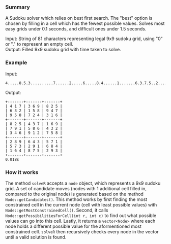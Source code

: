 ### Summary
A Sudoku solver which relies on best first search. The "best" option is chosen by filling in a cell which has the fewest possible values. Solves most easy grids under 0.1 seconds, and difficult ones under 1.5 seconds. 

Input: String of 81 characters representing legal 9x9 sudoku grid, using "0" or "." to represent an empty cell.  
Output: Filled 9x9 sudoku grid with time taken to solve.  

### Example
Input:
```
4.....8.5.3..........7......2.....6.....8.4......1.......6.3.7.5..2.....1.4......
```
Output:
```
+-------+-------+-------+
| 4 1 7 | 3 6 9 | 8 2 5 |
| 6 3 2 | 1 5 8 | 9 4 7 |
| 9 5 8 | 7 2 4 | 3 1 6 |
+-------+-------+-------+
| 8 2 5 | 4 3 7 | 1 6 9 |
| 7 9 1 | 5 8 6 | 4 3 2 |
| 3 4 6 | 9 1 2 | 7 5 8 |
+-------+-------+-------+
| 2 8 9 | 6 4 3 | 5 7 1 |
| 5 7 3 | 2 9 1 | 6 8 4 |
| 1 6 4 | 8 7 5 | 2 9 3 |
+-------+-------+-------+
0.018s
```

### How it works
The method `solveR` accepts a `node` object, which represents a 9x9 sudoku grid. A set of candidate moves (nodes with 1 additional cell filled in, compared to the original node) is generated based on the method `Node::getCandidates()`. This method works by first finding the most constrained cell in the current node (cell with least possible values) with `Node::getMostConstrainedCell()`. Second, it calls `Node::getPossibilitiesForCell(int r, int c)` to find out what possible values can go into this cell. Lastly, it returns a `vector<Node>` where each node holds a different possible value for the aformentioned most constrained cell. `solveR` then recursively checks every node in the vector until a valid solution is found.
